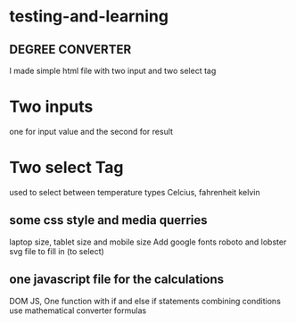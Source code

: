 # testing-and-learning
## DEGREE CONVERTER

I made simple html file with two input and two select tag 
# Two inputs
one for input value and the second for result 
# Two select Tag
used to select between temperature types
Celcius, fahrenheit kelvin
## some css style and media querries
laptop size, tablet size and mobile size
Add google fonts roboto and lobster
svg file to fill in (to select)

## one javascript file for the calculations
DOM JS, One function with if and else if statements 
combining conditions use mathematical converter formulas